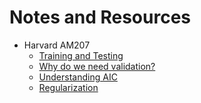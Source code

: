 # Notes and Resources

- Harvard AM207
    - [Training and Testing](http://am207.info/wiki/testingtraining.html)
    - [Why do we need validation?](http://am207.info/wiki/validation.html)
    - [Understanding AIC](http://am207.info/wiki/understandingaic.html)
    - [Regularization](http://am207.info/wiki/regularization.html)
